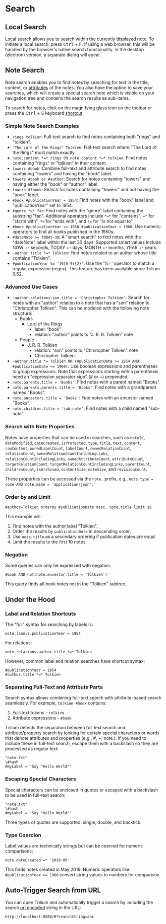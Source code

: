 # Search
## Local Search

Local search allows you to search within the currently displayed note. To initiate a local search, press <kbd>Ctrl</kbd> + <kbd>F</kbd>. If using a web browser, this will be handled by the browser's native search functionality. In the desktop (electron) version, a separate dialog will apear.

## Note Search

Note search enables you to find notes by searching for text in the title, content, or [attributes](../../Advanced%20Usage/Attributes.md) of the notes. You also have the option to save your searches, which will create a special search note which is visible on your navigation tree and contains the search results as sub-items.

To search for notes, click on the magnifying glass icon on the toolbar or press the <kbd>Ctrl</kbd> + <kbd>S</kbd> keyboard [shortcut](../Keyboard%20Shortcuts.md).

### Simple Note Search Examples

*   `rings tolkien`: Full-text search to find notes containing both "rings" and "tolkien".
*   `"The Lord of the Rings" Tolkien`: Full-text search where "The Lord of the Rings" must match exactly.
*   `note.content *=* rings OR note.content *=* tolkien`: Find notes containing "rings" or "tolkien" in their content.
*   `towers #book`: Combine full-text and attribute search to find notes containing "towers" and having the "book" label.
*   `towers #book or #author`: Search for notes containing "towers" and having either the "book" or "author" label.
*   `towers #!book`: Search for notes containing "towers" and not having the "book" label.
*   `#book #publicationYear = 1954`: Find notes with the "book" label and "publicationYear" set to 1954.
*   `#genre *=* fan`: Find notes with the "genre" label containing the substring "fan". Additional operators include `*=*` for "contains", `=*` for "starts with", `*=` for "ends with", and `!=` for "is not equal to".
*   `#book #publicationYear >= 1950 #publicationYear < 1960`: Use numeric operators to find all books published in the 1950s.
*   `#dateNote >= TODAY-30`: A "smart search" to find notes with the "dateNote" label within the last 30 days. Supported smart values include NOW +- seconds, TODAY +- days, MONTH +- months, YEAR +- years.
*   `~author.title *=* Tolkien`: Find notes related to an author whose title contains "Tolkien".
*   `#publicationYear %= '19[0-9]{2}'`: Use the '%=' operator to match a regular expression (regex). This feature has been available since Trilium 0.52.

### Advanced Use Cases

*   `~author.relations.son.title = 'Christopher Tolkien'`: Search for notes with an "author" relation to a note that has a "son" relation to "Christopher Tolkien". This can be modeled with the following note structure:
    *   Books
        *   Lord of the Rings
            *   label: “book”
            *   relation: “author” points to “J. R. R. Tolkien” note
    *   People
        *   J. R. R. Tolkien
            *   relation: “son” points to "Christopher Tolkien" note
            *   Christopher Tolkien
*   `~author.title *= Tolkien OR (#publicationDate >= 1954 AND #publicationDate <= 1960)`: Use boolean expressions and parentheses to group expressions. Note that expressions starting with a parenthesis need an "expression separator sign" (# or ~) prepended.
*   `note.parents.title = 'Books'`: Find notes with a parent named "Books".
*   `note.parents.parents.title = 'Books'`: Find notes with a grandparent named "Books".
*   `note.ancestors.title = 'Books'`: Find notes with an ancestor named "Books".
*   `note.children.title = 'sub-note'`: Find notes with a child named "sub-note".

### Search with Note Properties

Notes have properties that can be used in searches, such as `noteId`, `dateModified`, `dateCreated`, `isProtected`, `type`, `title`, `text`, `content`, `rawContent`, `ownedLabelCount`, `labelCount`, `ownedRelationCount`, `relationCount`, `ownedRelationCountIncludingLinks`, `relationCountIncludingLinks`, `ownedAttributeCount`, `attributeCount`, `targetRelationCount`, `targetRelationCountIncludingLinks`, `parentCount`, `childrenCount`, `isArchived`, `contentSize`, `noteSize`, and `revisionCount`.

These properties can be accessed via the `note.` prefix, e.g., `note.type = code AND note.mime = 'application/json'`.

### Order by and Limit

```
#author=Tolkien orderBy #publicationDate desc, note.title limit 10
```

This example will:

1.  Find notes with the author label "Tolkien".
2.  Order the results by `publicationDate` in descending order.
3.  Use `note.title` as a secondary ordering if publication dates are equal.
4.  Limit the results to the first 10 notes.

### Negation

Some queries can only be expressed with negation:

```
#book AND not(note.ancestor.title = 'Tolkien')
```

This query finds all book notes not in the "Tolkien" subtree.

## Under the Hood

### Label and Relation Shortcuts

The "full" syntax for searching by labels is:

```
note.labels.publicationYear = 1954
```

For relations:

```
note.relations.author.title *=* Tolkien
```

However, common label and relation searches have shortcut syntax:

```
#publicationYear = 1954
#author.title *=* Tolkien
```

### Separating Full-Text and Attribute Parts

Search syntax allows combining full-text search with attribute-based search seamlessly. For example, `tolkien #book` contains:

1.  Full-text tokens - `tolkien`
2.  Attribute expressions - `#book`

Trilium detects the separation between full text search and attribute/property search by looking for certain special characters or words that denote attributes and properties (e.g., #, ~, note.). If you need to include these in full-text search, escape them with a backslash so they are processed as regular text:

```
"note.txt" 
\#hash 
#myLabel = 'Say "Hello World"'
```

### Escaping Special Characters

Special characters can be enclosed in quotes or escaped with a backslash to be used in full-text search:

```
"note.txt"
\#hash
#myLabel = 'Say "Hello World"'
```

Three types of quotes are supported: single, double, and backtick.

### Type Coercion

Label values are technically strings but can be coerced for numeric comparisons:

```
note.dateCreated =* '2019-05'
```

This finds notes created in May 2019. Numeric operators like `#publicationYear >= 1960` convert string values to numbers for comparison.

## Auto-Trigger Search from URL

You can open Trilium and automatically trigger a search by including the search [url encoded](https://meyerweb.com/eric/tools/dencoder/) string in the URL:

`http://localhost:8080/#?searchString=abc`